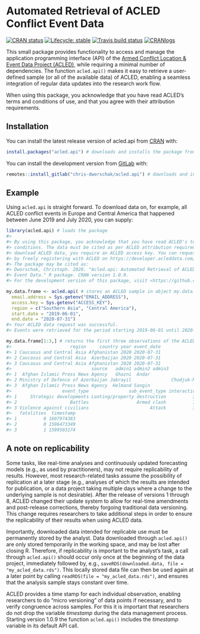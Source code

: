 
<!-- README.md is generated from README.Rmd. Please edit that file -->

# Automated Retrieval of ACLED Conflict Event Data

<!-- badges: start -->

[![CRAN
status](https://www.r-pkg.org/badges/version-last-release/acled.api)](https://CRAN.R-project.org/package=acled.api)
[![Lifecycle:
stable](https://img.shields.io/badge/lifecycle-stable-brightgreen.svg)](https://www.tidyverse.org/lifecycle/#stable)
[![Travis build
status](https://travis-ci.com/chris-dworschak/acled.api.svg?branch=master)](https://travis-ci.com/gitlab/chris-dworschak/acled.api)
[![CRANlogs](http://cranlogs.r-pkg.org/badges/grand-total/acled.api)](https://CRAN.R-project.org/package=acled.api)
<!-- badges: end -->

This small package provides functionality to access and manage the
application programming interface (API) of the [Armed Conflict Location
& Event Data Project (ACLED)](https://acleddata.com/), while requiring a
minimal number of dependencies. The function `acled.api()` makes it easy
to retrieve a user-defined sample (or all of the available data) of
ACLED, enabling a seamless integration of regular data updates into the
research work flow.

When using this package, you acknowledge that you have read ACLED’s
terms and conditions of use, and that you agree with their attribution
requirements.

## Installation

You can install the latest release version of acled.api from
[CRAN](https://CRAN.R-project.org) with:

``` r
install.packages("acled.api") # downloads and installs the package from CRAN
```

You can install the development version from
[GitLab](https://gitlab.com/chris-dworschak/) with:

``` r
remotes::install_gitlab("chris-dworschak/acled.api") # downloads and installs the package from GitLab
```

## Example

Using `acled.api` is straight forward. To download data on, for example,
all ACLED conflict events in Europe and Central America that happened
between June 2019 and July 2020, you can supply:

``` r
library(acled.api) # loads the package
#> 
#> By using this package, you acknowledge that you have read ACLED's terms and
#> conditions. The data must be cited as per ACLED attribution requirements. To
#> download ACLED data, you require an ACLED access key. You can request your key
#> by freely registering with ACLED on https://developer.acleddata.com/.
#> The package may be cited as:
#> Dworschak, Christoph. 2020. "Acled.api: Automated Retrieval of ACLED Conflict
#> Event Data." R package. CRAN version 1.0.9.
#> For the development version of this package, visit <https://github.com/chris-dworschak/acled.api/>

my.data.frame <- acled.api( # stores an ACLED sample in object my.data.frame
  email.address = Sys.getenv("EMAIL_ADDRESS"),
  access.key = Sys.getenv("ACCESS_KEY"),
  region = c("Southern Asia", "Central America"), 
  start.date = "2019-06-01", 
  end.date = "2020-07-31")
#> Your ACLED data request was successful. 
#> Events were retrieved for the period starting 2019-06-01 until 2020-07-31.

my.data.frame[1:3,] # returns the first three observations of the ACLED sample
#>                      region     country year event_date
#> 1 Caucasus and Central Asia Afghanistan 2020 2020-07-31
#> 2 Caucasus and Central Asia  Azerbaijan 2020 2020-07-31
#> 3 Caucasus and Central Asia Afghanistan 2020 2020-07-31
#>                              source   admin1 admin2 admin3          location
#> 1  Afghan Islamic Press News Agency   Ghazni  Andar                    Miray
#> 2 Ministry of Defence of Azerbaijan Jabrayil               Chodjuk-Mardjanli
#> 3  Afghan Islamic Press News Agency  Helmand Sangin                   Sangin
#>                   event_type               sub_event_type interaction
#> 1     Strategic developments Looting/property destruction          37
#> 2                    Battles                  Armed clash          11
#> 3 Violence against civilians                       Attack          37
#>   fatalities  timestamp
#> 1          0 1607974383
#> 2          0 1596473349
#> 3          1 1599503174
```

## A note on replicability

Some tasks, like real-time analyses and continuously updated forecasting
models (e.g., as used by practitioners), may not require replicability
of results. However, most research-related tasks assume the possibility
of replication at a later stage (e.g., analyses of which the results are
intended for publication, or a data project taking multiple days where a
change to the underlying sample is not desirable). After the release of
versions 1 through 8, ACLED changed their update system to allow for
real-time amendments and post-release corrections, thereby forgoing
traditional data versioning. This change requires researchers to take
additional steps in order to ensure the replicability of their results
when using ACLED data.

Importantly, downloaded data intended for replicable use must be
permanently stored by the analyst. Data downloaded through `acled.api()`
are only stored temporarily in the working space, and may be lost after
closing R. Therefore, if replicability is important to the analyst’s
task, a call through `acled.api()` should occur only once at the
beginning of the data project, immediately followed by, e.g.,
`saveRDS(downloaded.data, file = "my_acled_data.rds")`. This locally
stored data file can then be used again at a later point by calling
`readRDS(file = "my_acled_data.rds")`, and ensures that the analysis
sample stays constant over time.

ACLED provides a time stamp for each individual observation, enabling
researchers to do “micro versioning” of data points if necessary, and to
verify congruence across samples. For this it is important that
researchers do not drop the variable *timestamp* during the data
management process. Starting version 1.0.9 the function `acled.api()`
includes the *timestamp* variable in its default API call.
